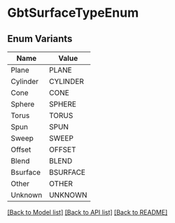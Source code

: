 # GbtSurfaceTypeEnum

## Enum Variants

| Name | Value |
|---- | -----|
| Plane | PLANE |
| Cylinder | CYLINDER |
| Cone | CONE |
| Sphere | SPHERE |
| Torus | TORUS |
| Spun | SPUN |
| Sweep | SWEEP |
| Offset | OFFSET |
| Blend | BLEND |
| Bsurface | BSURFACE |
| Other | OTHER |
| Unknown | UNKNOWN |


[[Back to Model list]](../README.md#documentation-for-models) [[Back to API list]](../README.md#documentation-for-api-endpoints) [[Back to README]](../README.md)


